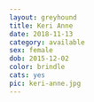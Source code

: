 ```yaml
---
layout: greyhound
title: Keri Anne
date: 2018-11-13
category: available
sex: female
dob: 2015-12-02
color: brindle
cats: yes
pic: keri-anne.jpg
---
```


